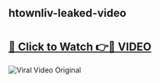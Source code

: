 ## htownliv-leaked-video 

# <h2><a href="http://freeplayer.one?title=htownliv-leaked-video&ref=21J">🔗 Click to Watch 👉🔴 VIDEO</a></h2>

<a href="http://freeplayer.one?title=htownliv-leaked-video&ref=21J" rel="nofollow" data-target="animated-image.originalLink"><img src="https://i.ibb.co.com/xMMVF88/686577567.gif" alt="Viral Video Original" style="max-width: 100%; display: inline-block;" data-target="animated-image.originalImage"></a>

